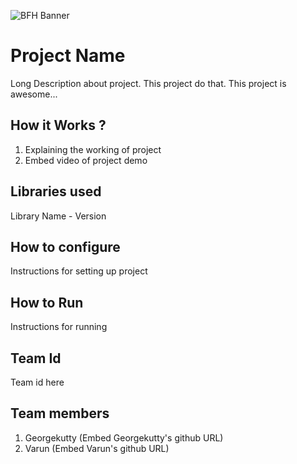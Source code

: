 ![BFH Banner](https://trello-attachments.s3.amazonaws.com/542e9c6316504d5797afbfb9/542e9c6316504d5797afbfc1/39dee8d993841943b5723510ce663233/Frame_19.png)
# Project Name
Long Description about project. This project do that. This project is awesome...
## How it Works ?
1. Explaining the working of project
2. Embed video of project demo
## Libraries used
Library Name - Version
## How to configure
Instructions for setting up project
## How to Run
Instructions for running
## Team Id
Team id here
## Team members
1. Georgekutty (Embed Georgekutty's github URL)
2. Varun (Embed Varun's github URL)

